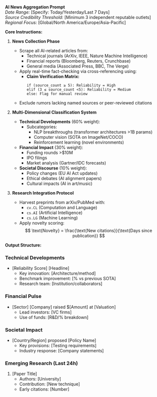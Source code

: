 **AI News Aggregation Prompt**  
*Date Range:* [Specify: Today/Yesterday/Last 7 Days]  
*Source Credibility Threshold:* [Minimum 3 independent reputable outlets]  
*Regional Focus:* [Global/North America/Europe/Asia-Pacific]  

**Core Instructions:**  
1. **News Collection Phase**  
   - Scrape all AI-related articles from:  
     - Technical journals (ArXiv, IEEE, Nature Machine Intelligence)  
     - Financial reports (Bloomberg, Reuters, Crunchbase)  
     - General media (Associated Press, BBC, The Verge)  
   - Apply real-time fact-checking via cross-referencing using:  
     - **Claim Verification Matrix:**  
       ```
       if (source_count ≥ 5): Reliability = High  
       elif (3 ≤ source_count <5): Reliability = Medium  
       else: Flag for manual review  
       ```  
   - Exclude rumors lacking named sources or peer-reviewed citations  

2. **Multi-Dimensional Classification System**  
   - **Technical Developments** (60% weight):  
     - Subcategories:  
       - NLP breakthroughs (transformer architectures >1B params)  
       - Computer vision (SOTA on ImageNet/COCO)  
       - Reinforcement learning (novel environments)  
   - **Financial Impact** (30% weight):  
     - Funding rounds >$10M  
     - IPO filings  
     - Market analysis (Gartner/IDC forecasts)  
   - **Societal Discourse** (10% weight):  
     - Policy changes (EU AI Act updates)  
     - Ethical debates (AI alignment papers)  
     - Cultural impacts (AI in art/music)  

3. **Research Integration Protocol**  
   - Harvest preprints from arXiv/PubMed with:  
     - `cv.CL` (Computation and Language)  
     - `cs.AI` (Artificial Intelligence)  
     - `cs.LG` (Machine Learning)  
   - Apply novelty scoring:  
     $$ \text{Novelty} = \frac{\text{New citations}}{\text{Days since publication}} $$  

**Output Structure:**  
### Technical Developments  
- [Reliability Score] [Headline]  
  - Key innovation: [Architecture/method]  
  - Benchmark improvement: [% vs previous SOTA]  
  - Research team: [Institution/collaborators]  

### Financial Pulse  
- [Sector] [Company] raised $[Amount] at [Valuation]  
  - Lead investors: [VC firms]  
  - Use of funds: [R&D/% breakdown]  

### Societal Impact  
- [Country/Region] proposed [Policy Name]  
  - Key provisions: [Testing requirements]  
  - Industry response: [Company statements]  

### Emerging Research (Last 24h)  
1. [Paper Title]  
   - Authors: [University]  
   - Contribution: [New technique]  
   - Early citations: [Number]  
